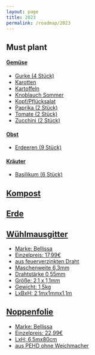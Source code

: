 ```yaml
---
layout: page
title: 2023
permalink: /roadmap/2023
---
```


## Must plant

#### <u>Gemüse<u>

- Gurke (4 Stück)
- Karotten
- Kartoffeln
- Knoblauch Sommer
- Kopf/Pflücksalat
- Paprika (2 Stück)
- Tomate (2 Stück)
- Zucchini (2 Stück)

#### <u>Obst<u>

- Erdeeren (9 Stück)

#### <u>Kräuter<u>

- Basilikum (6 Stück)


## Kompost

## Erde

## Wühlmausgitter
- Marke: Bellissa 
- Einzelpreis: 17,99€
- aus feuerverzinkten Draht
- Maschenweite 6,3mm
- Drahtstärke 0,55mm
- Größe: 2,1 x 1,1mm
- Gewicht: 1,5kg
- LxBxH: 2,1mx1mmx1,1m

## Noppenfolie
- Marke: Bellissa
- Einzelpreis: 22,99€
- LxH: 6,5mx80cm
- aus PEHD ohne Weichmacher

